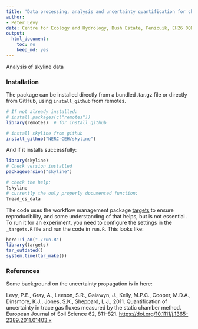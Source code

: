 ```yaml
---
title: 'Data processing, analysis and uncertainty quantification for chamber measurements of CO$_2$, N$_2$O and CH$_4$ fluxes'
author: 
- Peter Levy
date: Centre for Ecology and Hydrology, Bush Estate, Penicuik, EH26 0QB, U.K.
output:
  html_document: 
    toc: no
    keep_md: yes
---
```





Analysis of skyline data

### Installation
The package can be installed directly from a bundled .tar.gz file or directly from GitHub, using `install_github` from remotes.


```r
# If not already installed:
# install.packages(c("remotes"))
library(remotes)  # for install_github

# install skyline from github
install_github("NERC-CEH/skyline")
```

And if it installs successfully:


```r
library(skyline)
# Check version installed
packageVersion("skyline")

# check the help:
?skyline
# currently the only properly documented function:
?read_cs_data
```

The code uses the workflow management package [targets](https://books.ropensci.org/targets/) 
to ensure reproducibility, and some understanding of that helps, but is not essential .
To run it for an experiment, you need to configure the settings in the 
`_targets.R` file and run the code in `run.R`.  This  looks like:


```r
here::i_am("./run.R")
library(targets)
tar_outdated()
system.time(tar_make())
```


### References
Some background on the uncertainty propagation is in here:

Levy, P.E., Gray, A., Leeson, S.R., Gaiawyn, J., Kelly, M.P.C., Cooper, M.D.A., Dinsmore, K.J., Jones, S.K., Sheppard, L.J., 2011. Quantification of uncertainty in trace gas fluxes measured by the static chamber method. European Journal of Soil Science 62, 811–821. https://doi.org/10.1111/j.1365-2389.2011.01403.x

